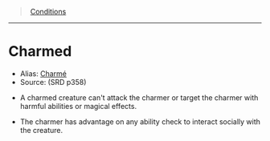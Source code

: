 ﻿> [Conditions](srd_conditions.md)

---

# Charmed

- Alias: [Charmé](hd_conditions_charme.md)
- Source: (SRD p358)

* A charmed creature can't attack the charmer or target the charmer with harmful abilities or magical effects.

* The charmer has advantage on any ability check to interact socially with the creature.

